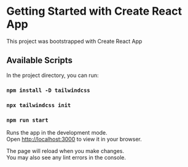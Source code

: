 # Getting Started with Create React App

This project was bootstrapped with Create React App

## Available Scripts

In the project directory, you can run:

### `npm install -D tailwindcss`
### `npx tailwindcss init`
### `npm run start`

Runs the app in the development mode.\
Open [http://localhost:3000](http://localhost:3000) to view it in your browser.

The page will reload when you make changes.\
You may also see any lint errors in the console.

